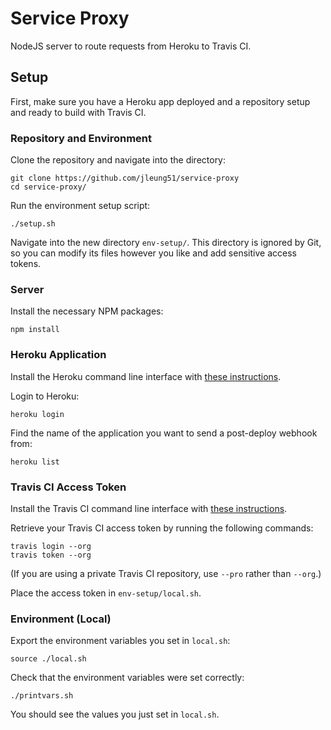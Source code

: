 # Service Proxy

NodeJS server to route requests from Heroku to Travis CI.

## Setup

First, make sure you have a Heroku app deployed and a repository setup and ready to build with Travis CI.

### Repository and Environment

Clone the repository and navigate into the directory:
```
git clone https://github.com/jleung51/service-proxy
cd service-proxy/
```

Run the environment setup script:
```
./setup.sh
```

Navigate into the new directory `env-setup/`. This directory is ignored by Git, so you can modify its files however you like and add sensitive access tokens.

### Server

Install the necessary NPM packages:
```
npm install
```

### Heroku Application

Install the Heroku command line interface with [these instructions](https://devcenter.heroku.com/articles/heroku-command-line).

Login to Heroku:
```
heroku login
```

Find the name of the application you want to send a post-deploy webhook from:
```
heroku list
```

### Travis CI Access Token

Install the Travis CI command line interface with [these instructions](https://github.com/travis-ci/travis.rb#installation).

Retrieve your Travis CI access token by running the following commands:
```
travis login --org
travis token --org
```

(If you are using a private Travis CI repository, use `--pro` rather than `--org`.)

Place the access token in `env-setup/local.sh`.

### Environment (Local)

Export the environment variables you set in `local.sh`:
```
source ./local.sh
```

Check that the environment variables were set correctly:
```
./printvars.sh
```

You should see the values you just set in `local.sh`.
